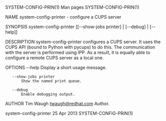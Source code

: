 SYSTEM-CONFIG-PRIN(1)                                                                          Man pages                                                                         SYSTEM-CONFIG-PRIN(1)

NAME
       system-config-printer - configure a CUPS server

SYNOPSIS
       system-config-printer [[--show-jobs printer] | [--debug] | [--help]]

DESCRIPTION
       system-config-printer configures a CUPS server. It uses the CUPS API (bound to Python with pycups) to do this. The communication with the server is performed using IPP. As a result, it is
       equally able to configure a remote CUPS server as a local one.

OPTIONS
       --help
           Display a short usage message.

       --show-jobs printer
           Show the named print queue.

       --debug
           Enable debugging output.

AUTHOR
       Tim Waugh <twaugh@redhat.com>
           Author.

system-config-printer                                                                         25 Apr 2013                                                                        SYSTEM-CONFIG-PRIN(1)
